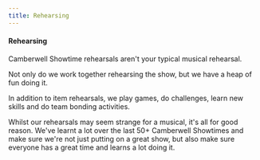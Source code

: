 ```yaml
---
title: Rehearsing
---
```


#### Rehearsing

Camberwell Showtime rehearsals aren't your typical musical rehearsal.

Not only do we work together rehearsing the show, but we have a heap of fun doing it.

In addition to item rehearsals, we play games, do challenges, learn new skills and do team bonding activities.

Whilst our rehearsals may seem strange for a musical, it's all for good reason. We've learnt a lot over the last 50+ Camberwell Showtimes and make sure we're not just putting on a great show, but also make sure everyone has a great time and learns a lot doing it.
